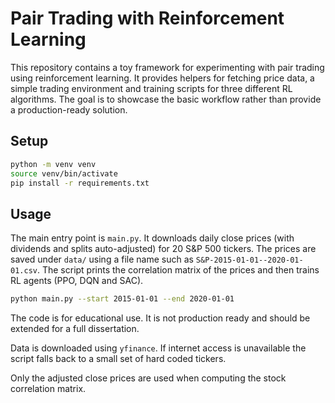 # Pair Trading with Reinforcement Learning

This repository contains a toy framework for experimenting with pair trading using reinforcement learning.  It provides helpers for fetching price data, a simple trading environment and training scripts for three different RL algorithms.  The goal is to showcase the basic workflow rather than provide a production-ready solution.

## Setup

```bash
python -m venv venv
source venv/bin/activate
pip install -r requirements.txt
```

## Usage

The main entry point is `main.py`. It downloads daily close prices (with dividends and splits auto-adjusted) for 20 S&P 500 tickers. The prices are saved under `data/` using a file name such as `S&P-2015-01-01--2020-01-01.csv`. The script prints the correlation matrix of the prices and then trains RL agents (PPO, DQN and SAC).

```bash
python main.py --start 2015-01-01 --end 2020-01-01
```

The code is for educational use. It is not production ready and should be extended for a full dissertation.

Data is downloaded using `yfinance`. If internet access is unavailable the script
falls back to a small set of hard coded tickers.

Only the adjusted close prices are used when computing the stock correlation matrix.


